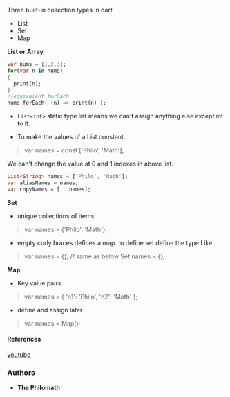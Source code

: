 Three built-in collection types in dart
* List
* Set
* Map

**List or Array**

```dart
var nums = [1,2,3];
for(var n in nums)
{
  print(n);
}
//equivalent forEach
nums.forEach( (n) => print(n) );
```
* `List<int>` static type list means we can't assign anything else except int to it.

* To make the values of a List constant.
> var names = const ['Philo', 'Math'];

We can't change the value at 0 and 1 indexes in above list.

```dart
List<String> names = ['Philo', 'Math'];
var aliasNames = names;
var copyNames = [...names];
```

**Set**

* unique collections of items
> var names = {'Philo', 'Math'};

* empty curly braces defines a map. to define set define the type Like
> var names = <String>{}; // same as below
> Set<String> names = {};

**Map**
* Key value pairs
> var names = {
>    'n1': 'Philo',
>    'n2': 'Math'
>};
* define and assign later
> var names = Map();

#### References
[youtube](https://www.youtube.com/watch?v=Ej_Pcr4uC2Q)

### Authors

* **The Philomath**
